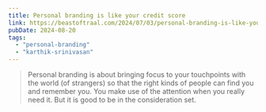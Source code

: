 ```yaml
---
title: Personal branding is like your credit score
link: https://beastoftraal.com/2024/07/03/personal-branding-is-like-your-credit-score/
pubDate: 2024-08-20
tags:
  - "personal-branding"
  - "karthik-srinivasan"
---
```


> Personal branding is about bringing focus to your touchpoints with the world (of strangers) so that the right kinds of people can find you and remember you. You make use of the attention when you really need it. But it is good to be in the consideration set.
